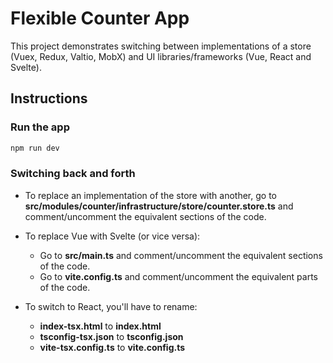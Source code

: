 # Flexible Counter App

This project demonstrates switching between implementations of a store (Vuex, Redux, Valtio, MobX) and UI libraries/frameworks (Vue, React and Svelte).

## Instructions

### Run the app

```bash
npm run dev
```

### Switching back and forth

- To replace an implementation of the store with another, go to **src/modules/counter/infrastructure/store/counter.store.ts** and comment/uncomment the equivalent sections of the code.

- To replace Vue with Svelte (or vice versa):

  - Go to **src/main.ts** and comment/uncomment the equivalent sections of the code.
  - Go to **vite.config.ts** and comment/uncomment the equivalent parts of the code.

- To switch to React, you'll have to rename:
  - **index-tsx.html** to **index.html**
  - **tsconfig-tsx.json** to **tsconfig.json**
  - **vite-tsx.config.ts** to **vite.config.ts**
